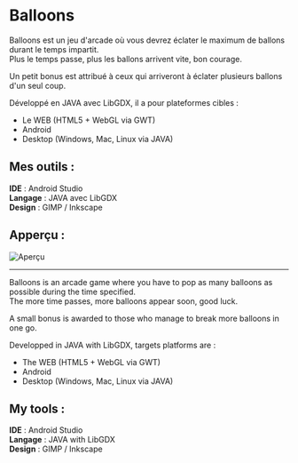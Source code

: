Balloons
========

Balloons est un jeu d'arcade où vous devrez éclater le maximum de ballons durant le temps impartit.  
Plus le temps passe, plus les ballons arrivent vite, bon courage.  

Un petit bonus est attribué à ceux qui arriveront à éclater plusieurs ballons d'un seul coup.  

Développé en JAVA avec LibGDX, il a pour plateformes cibles :
* Le WEB (HTML5 + WebGL via GWT)
* Android
* Desktop (Windows, Mac, Linux via JAVA)

Mes outils :
------------

**IDE** : Android Studio  
**Langage** : JAVA avec LibGDX  
**Design** : GIMP / Inkscape

Apperçu :
---------

![Aperçu](https://raw.githubusercontent.com/neeftarah/balloons/master/design_sources/preview.jpg)


--------

Balloons is an arcade game where you have to pop as many balloons as possible during the time specified.  
The more time passes, more balloons appear soon, good luck.  

A small bonus is awarded to those who manage to break more balloons in one go.  

Developped in JAVA with LibGDX, targets platforms are :
* The WEB (HTML5 + WebGL via GWT)
* Android
* Desktop (Windows, Mac, Linux via JAVA)

My tools :
------------

**IDE** : Android Studio  
**Langage** : JAVA with LibGDX  
**Design** : GIMP / Inkscape
